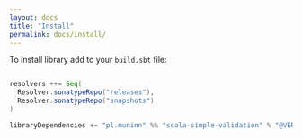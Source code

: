 ```yaml
---
layout: docs
title: "Install"
permalink: docs/install/
---
```


To install library add to your `build.sbt` file:
```scala

resolvers ++= Seq(
  Resolver.sonatypeRepo("releases"),
  Resolver.sonatypeRepo("snapshots")
)

libraryDependencies += "pl.muninn" %% "scala-simple-validation" % "@VERSION@

```

